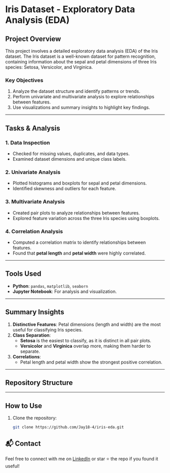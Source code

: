 # Iris Dataset - Exploratory Data Analysis (EDA)

## Project Overview
This project involves a detailed exploratory data analysis (EDA) of the Iris dataset. The Iris dataset is a well-known dataset for pattern recognition, containing information about the sepal and petal dimensions of three Iris species: Setosa, Versicolor, and Virginica.

### Key Objectives
1. Analyze the dataset structure and identify patterns or trends.
2. Perform univariate and multivariate analysis to explore relationships between features.
3. Use visualizations and summary insights to highlight key findings.

---

## Tasks & Analysis

### 1. Data Inspection
- Checked for missing values, duplicates, and data types.
- Examined dataset dimensions and unique class labels.

### 2. Univariate Analysis
- Plotted histograms and boxplots for sepal and petal dimensions.
- Identified skewness and outliers for each feature.

### 3. Multivariate Analysis
- Created pair plots to analyze relationships between features.
- Explored feature variation across the three Iris species using boxplots.

### 4. Correlation Analysis
- Computed a correlation matrix to identify relationships between features.
- Found that **petal length** and **petal width** were highly correlated.

---

## Tools Used
- **Python**: `pandas`, `matplotlib`, `seaborn`
- **Jupyter Notebook**: For analysis and visualization.

---

## Summary Insights
1. **Distinctive Features**: Petal dimensions (length and width) are the most useful for classifying Iris species.
2. **Class Separation**:
   - **Setosa** is the easiest to classify, as it is distinct in all pair plots.
   - **Versicolor** and **Virginica** overlap more, making them harder to separate.
3. **Correlations**:
   - Petal length and petal width show the strongest positive correlation.

---

## Repository Structure

---

## How to Use
1. Clone the repository:
   ```bash
   git clone https://github.com/Jay18-4/iris-eda.git

## 📬 Contact

Feel free to connect with me on [LinkedIn](https://www.linkedin.com/in/chimdalu-ifediba-3a322628b) or star ⭐ the repo if you found it useful!
